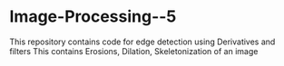 # Image-Processing--5
This repository contains code for edge detection using Derivatives and filters
This contains Erosions, Dilation, Skeletonization of an image
